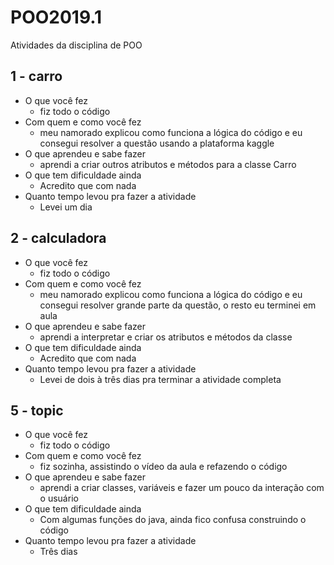 # POO2019.1
Atividades da disciplina de POO

## 1 - carro
* O que você fez
  * fiz todo o código
* Com quem e como você fez
  * meu namorado explicou como funciona a lógica do código e eu consegui resolver a questão usando a plataforma kaggle
* O que aprendeu e sabe fazer
  * aprendi a criar outros atributos e métodos para a classe Carro 
* O que tem dificuldade ainda
  * Acredito que com nada
* Quanto tempo levou pra fazer a atividade
  * Levei um dia
  
## 2 - calculadora
* O que você fez
  * fiz todo o código
* Com quem e como você fez
  * meu namorado explicou como funciona a lógica do código e eu consegui resolver grande parte da questão, o resto eu terminei em aula
* O que aprendeu e sabe fazer
  * aprendi a interpretar e criar os atributos e métodos da classe  
* O que tem dificuldade ainda
  * Acredito que com nada
* Quanto tempo levou pra fazer a atividade
  * Levei de dois à três dias pra terminar a atividade completa
  
## 5 - topic
* O que você fez
  * fiz todo o código
* Com quem e como você fez
  * fiz sozinha, assistindo o vídeo da aula e refazendo o código
* O que aprendeu e sabe fazer
  * aprendi a criar classes, variáveis e fazer um pouco da interação com o usuário  
* O que tem dificuldade ainda
  * Com algumas funções do java, ainda fico confusa construindo o código
* Quanto tempo levou pra fazer a atividade
  * Três dias
